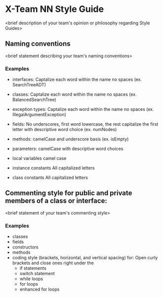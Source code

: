 # X-Team NN Style Guide

<brief description of your team's opinion or philosophy regarding Style Guides>

## Naming conventions

<brief statement describing your team's naming conventions>
### Examples
* interfaces: Captalize each word within the name no spaces (ex. SearchTreeADT)

* classes: Captalize each word within the name no spaces (ex. BalancedSearchTree)

* exception types: Captalize each word within the name no spaces (ex. IllegalArgumentException)

* fields: No underscores, first word lowercase, the rest capitalize the first letter with 
descriptive word choice (ex. numNodes)

* methods: camelCase and underscore basis (ex. isEmpty)

* parameters: camelCase with descriptive word choices
* local variables
  camel case
* instance constants
  All capitalized letters
* class constants
  All capitalized letters

## Commenting style for public and private members of a class or interface:

<brief statement of your team's commenting style>

### Examples

* classes
* fields
* constructors
* methods
* coding style (brackets, horizontal, and vertical spacing) for:
  Open curly brackets and close ones right under the 
  * if statements
  * switch statement
  * while loops
  * for loops
  * enhanced for loops
